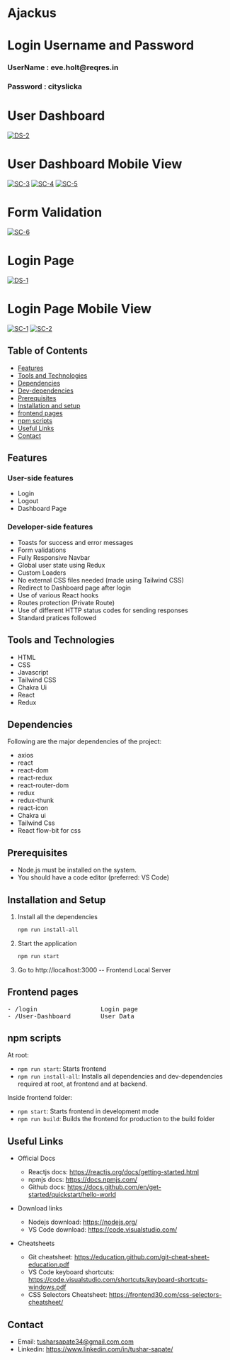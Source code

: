 # Ajackus

<h1>Login Username and Password</h1>

<h3> UserName : eve.holt@reqres.in</h3>
<h3> Password : cityslicka</h3>

<h1>User Dashboard</h1>
<a href="https://ibb.co/HBxNtt5"><img src="https://i.ibb.co/5GnYrrb/DS-2.png" alt="DS-2" border="0"></a>
<h1>User Dashboard Mobile View</h1>
<a href="https://ibb.co/RgwgDMf"><img src="https://i.ibb.co/wdmdzbV/SC-3.png" alt="SC-3" border="0"></a>
<a href="https://ibb.co/947cZmy"><img src="https://i.ibb.co/4SHK1w4/SC-4.png" alt="SC-4" border="0"></a>
<a href="https://ibb.co/vH8jGTy"><img src="https://i.ibb.co/CzFHZYC/SC-5.png" alt="SC-5" border="0"></a>

<h1>Form Validation</h1>
<a href="https://ibb.co/mbxV19S"><img src="https://i.ibb.co/Nt4dQ97/SC-6.png" alt="SC-6" border="0"></a>

<h1>Login Page</h1>
<a href="https://ibb.co/fSYqGMk"><img src="https://i.ibb.co/YW7PT2c/DS-1.png" alt="DS-1" border="0"></a>

<h1>Login Page Mobile View</h1>
<a href="https://ibb.co/FxdSYJf"><img src="https://i.ibb.co/1v4DXKp/SC-1.png" alt="SC-1" border="0"></a>
<a href="https://ibb.co/M95VPH5"><img src="https://i.ibb.co/8X45Pw4/SC-2.png" alt="SC-2" border="0"></a>




## Table of Contents

- [Features](#features)
- [Tools and Technologies](#tools-and-technologies)
- [Dependencies](#dependencies)
- [Dev-dependencies](#dev-dependencies)
- [Prerequisites](#prerequisites)
- [Installation and setup](#installation-and-setup)
- [frontend pages](#frontend-pages)
- [npm scripts](#npm-scripts)
- [Useful Links](#useful-links)
- [Contact](#contact)

## Features

### User-side features

- Login
- Logout
- Dashboard Page

### Developer-side features

- Toasts for success and error messages
- Form validations
- Fully Responsive Navbar
- Global user state using Redux
- Custom Loaders
- No external CSS files needed (made using Tailwind CSS)
- Redirect to Dashboard page after login
- Use of various React hooks
- Routes protection (Private Route)
- Use of different HTTP status codes for sending responses
- Standard pratices followed

## Tools and Technologies

- HTML
- CSS
- Javascript
- Tailwind CSS
- Chakra Ui
- React
- Redux

## Dependencies

Following are the major dependencies of the project:

- axios
- react
- react-dom
- react-redux
- react-router-dom
- redux
- redux-thunk
- react-icon
- Chakra ui
- Tailwind Css
- React flow-bit for css

## Prerequisites

- Node.js must be installed on the system.
- You should have a code editor (preferred: VS Code)

## Installation and Setup

1. Install all the dependencies

   ```sh
   npm run install-all
   ```

3. Start the application

   ```sh
   npm run start
   ```

4. Go to http://localhost:3000 -- Frontend Local Server

## Frontend pages

<pre>
- /login                 Login page
- /User-Dashboard        User Data            
</pre>

## npm scripts

At root:

- `npm run start`: Starts frontend
- `npm run install-all`: Installs all dependencies and dev-dependencies required at root, at frontend and at backend.

Inside frontend folder:

- `npm start`: Starts frontend in development mode
- `npm run build`: Builds the frontend for production to the build folder

## Useful Links

- Official Docs

  - Reactjs docs: https://reactjs.org/docs/getting-started.html
  - npmjs docs: https://docs.npmjs.com/
  - Github docs: https://docs.github.com/en/get-started/quickstart/hello-world

- Download links

  - Nodejs download: https://nodejs.org/
  - VS Code download: https://code.visualstudio.com/

- Cheatsheets
  - Git cheatsheet: https://education.github.com/git-cheat-sheet-education.pdf
  - VS Code keyboard shortcuts: https://code.visualstudio.com/shortcuts/keyboard-shortcuts-windows.pdf
  - CSS Selectors Cheatsheet: https://frontend30.com/css-selectors-cheatsheet/

## Contact

- Email: tusharsapate34@gmail.com.com
- Linkedin: https://www.linkedin.com/in/tushar-sapate/
